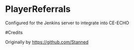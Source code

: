 # PlayerReferrals
Configured for the Jenkins server to integrate into CE-ECHO

#Credits

Originally by https://github.com/Stanned
